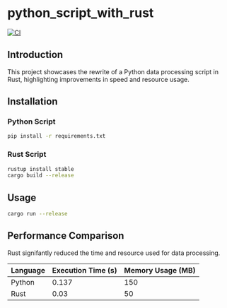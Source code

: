 # python_script_with_rust
[![CI](https://github.com/aoaow/python_script_with_rust/actions/workflows/main.yml/badge.svg)](https://github.com/aoaow/python_script_with_rust/actions/workflows/ci.yml)

## Introduction

This project showcases the rewrite of a Python data processing script in Rust, highlighting improvements in speed and resource usage.

## Installation

### Python Script

```bash
pip install -r requirements.txt
```

### Rust Script

```bash
rustup install stable
cargo build --release
```

## Usage

```bash
cargo run --release
```

## Performance Comparison

Rust signifantly reduced the time and resource used for data processing.


| Language | Execution Time (s) | Memory Usage (MB) |
|----------|--------------------|-------------------|
| Python   | 0.137            | 150               |
| Rust     | 0.03              | 50                |
